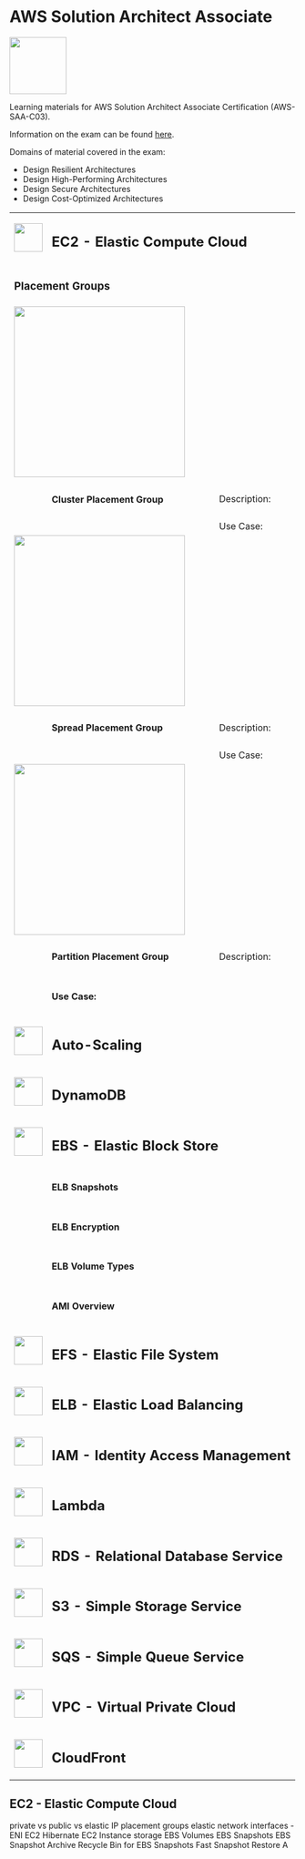 # AWS Solution Architect Associate
<img src="https://images.credly.com/images/0e284c3f-5164-4b21-8660-0d84737941bc/twitter_thumb_201604_image.png" width="100" />

Learning materials for AWS Solution Architect Associate Certification (AWS-SAA-C03).

Information on the exam can be found [here](https://aws.amazon.com/certification/certified-solutions-architect-associate/).

Domains of material covered in the exam: 
* Design Resilient Architectures
* Design High-Performing Architectures
* Design Secure Architectures
* Design Cost-Optimized Architectures

<table>
<!--     <thead>
        <tr>
            <th>Icon</th>
            <th>Name</th>
            <th>Description</th>
        </tr>
    </thead> -->
    <tbody>
        <tr>
            <td colspan=1><img src="https://github.com/cgrundman/aws-saa-c03/blob/main/icons/EC2.png" width="50"/></td>
            <td colspan=2><h2>EC2 - Elastic Compute Cloud</h2></td>
        </tr>
        <tr>
            <td colspan=3><h3>Placement Groups</h3></td>
        </tr>
        <tr>
            <td colspan=3><img src="https://github.com/cgrundman/aws-saa-c03/blob/main/images/cluster_placement_group.jpg" width="300"/></td>
        </tr>
        <tr>
            <td></td>
            <td><h4>Cluster Placement Group</h4></td>
            <td>Description:</td>
        </tr>
        <tr>
            <td></td>
            <td></td>
            <td>Use Case:</td>
        </tr>
        <tr>
            <td colspan=3><img src="https://github.com/cgrundman/aws-saa-c03/blob/main/images/spread_placement_group.jpg" width="300"/></td>
        </tr>
        <tr>
            <td></td>
            <td><h4>Spread Placement Group</h4></td>
            <td>Description:</td>
        </tr>
        <tr>
            <td></td>
            <td></td>
            <td>Use Case:</td>
        </tr>
        <tr>
            <td colspan=3><img src="https://github.com/cgrundman/aws-saa-c03/blob/main/images/partition_placement_group.png" width="300"/></td>
        </tr>
        <tr>
            <td></td>
            <td><h4>Partition Placement Group</h4></td>
            <td>Description:</td>
        </tr>
        <tr>
            <td></td>
            <td><h4>Use Case:</h4></td>
            <td></td>
        </tr>
        <tr>
            <td colspan=1><img src="https://github.com/cgrundman/aws-saa-c03/blob/main/icons/Auto-Scaling.png" width="50"/></td>
            <td colspan=2><h2>Auto-Scaling</h2></td>
        </tr>
        <tr>
            <td colspan=1><img src="https://github.com/cgrundman/aws-saa-c03/blob/main/icons/DynamoDB.png" width="50"/></td>
            <td colspan=2><h2>DynamoDB</h2></td>
        </tr>
        <tr>
            <td colspan=1><img src="https://github.com/cgrundman/aws-saa-c03/blob/main/icons/EBS.png" width="50"/></td>
            <td colspan=2><h2>EBS - Elastic Block Store</h2></td>
        </tr>
        <tr>
            <td></td>
            <td><h4>ELB Snapshots</h4></td>
            <td></td>
        </tr>
        <tr>
            <td></td>
            <td><h4>ELB Encryption</h4></td>
            <td></td>
        </tr>
        <tr>
            <td></td>
            <td><h4>ELB Volume Types</h4></td>
            <td></td>
        </tr>
        <tr>
            <td></td>
            <td><h4>AMI Overview</h4></td>
            <td></td>
        </tr>
        <tr>
            <td colspan=1><img src="https://github.com/cgrundman/aws-saa-c03/blob/main/icons/EFS.png" width="50"/></td>
            <td colspan=2><h2>EFS - Elastic File System</h2></td>
        </tr>
        <tr>
            <td colspan=1><img src="https://github.com/cgrundman/aws-saa-c03/blob/main/icons/ELB.png" width="50"/></td>
            <td colspan=2><h2>ELB - Elastic Load Balancing</h2></td>
        </tr>
        <tr>
            <td colspan=1><img src="https://github.com/cgrundman/aws-saa-c03/blob/main/icons/IAM.png" width="50"/></td>
            <td colspan=2><h2>IAM - Identity Access Management</h2></td>
        </tr>
        <tr>
            <td colspan=1><img src="https://github.com/cgrundman/aws-saa-c03/blob/main/icons/Lambda.png" width="50"/></td>
            <td colspan=2><h2>Lambda</h2></td>
        </tr>
        <tr>
            <td colspan=1><img src="https://github.com/cgrundman/aws-saa-c03/blob/main/icons/RDS.png" width="50"/></td>
            <td colspan=2><h2>RDS - Relational Database Service</h2></td>
        </tr>
        <tr>
            <td colspan=1><img src="https://github.com/cgrundman/aws-saa-c03/blob/main/icons/S3.png" width="50"/></td>
            <td colspan=2><h2>S3 - Simple Storage Service</h2></td>
        </tr>
        <tr>
            <td colspan=1><img src="https://github.com/cgrundman/aws-saa-c03/blob/main/icons/SQS.png" width="50"/></td>
            <td colspan=2><h2>SQS - Simple Queue Service</h2></td>
        </tr>
        <tr>
            <td colspan=1><img src="https://github.com/cgrundman/aws-saa-c03/blob/main/icons/VPC.png" width="50"/></td>
            <td colspan=2><h2>VPC - Virtual Private Cloud</h2></td>
        </tr>
        <tr>
            <td colspan=1><img src="https://github.com/cgrundman/aws-saa-c03/blob/main/icons/CloudFront.png" width="50"/></td>
            <td colspan=2><h2>CloudFront</h2></td>
        </tr>
    </tbody>
</table>

## EC2 - Elastic Compute Cloud
private vs public vs elastic IP
placement groups
elastic network interfaces - ENI
EC2 Hibernate
EC2 Instance storage
EBS Volumes
EBS Snapshots
EBS Snapshot Archive
Recycle Bin for EBS Snapshots
Fast Snapshot Restore
A

